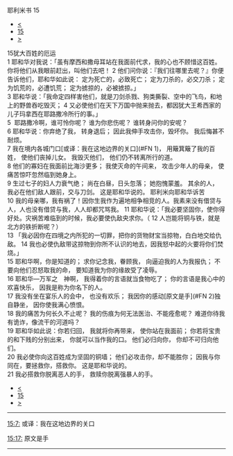 ﻿





 耶利米书 15




* [<](bible/JER14.md)
* [15](bible/JER.md)
* [>](bible/JER16.md)



 
15犹大百姓的厄运  
1 耶和华对我说：「虽有摩西和撒母耳站在我面前代求，我的心也不顾惜这百姓。你将他们从我眼前赶出，叫他们去吧！ 
2 他们问你说：『我们往哪里去呢？』你便告诉他们，耶和华如此说： 定为死亡的，必致死亡； 定为刀杀的，必交刀杀； 定为饥荒的，必遭饥荒； 定为掳掠的，必被掳掠。」  
3 耶和华说：「我命定四样害他们，就是刀剑杀戮、狗类撕裂、空中的飞鸟，和地上的野兽吞吃毁灭； 
4 又必使他们在天下万国中抛来抛去，都因犹大王希西家的儿子玛拿西在耶路撒冷所行的事。」  
5  耶路撒冷啊，谁可怜你呢？ 谁为你悲伤呢？ 谁转身问你的安呢？  
6 耶和华说：你弃绝了我， 转身退后； 因此我伸手攻击你，毁坏你。 我后悔甚不耐烦。  
7 我在境内各城门口[或译：我在这地边界的关口](#FN
1)， 用簸箕簸了我的百姓， 使他们丧掉儿女。 我毁灭他们， 他们仍不转离所行的道。  
8 他们的寡妇在我面前比海沙更多； 我使灭命的午间来， 攻击少年人的母亲， 使痛苦惊吓忽然临到她身上。  
9 生过七子的妇人力衰气绝； 尚在白昼，日头忽落； 她抱愧蒙羞。 其余的人， 我必在他们敌人跟前，交与刀剑。 这是耶和华说的。 耶利米向耶和华诉苦  
10 我的母亲哪，我有祸了！因你生我作为遍地相争相竞的人。我素来没有借贷与人，人也没有借贷与我，人人却都咒骂我。 
11 耶和华说：「我必要坚固你，使你得好处。灾祸苦难临到的时候，我必要使仇敌央求你。（ 
12 人岂能将铜与铁，就是北方的铁折断呢？）  
13 「我必因你在四境之内所犯的一切罪，把你的货物财宝当掠物，白白地交给仇敌。 
14 我也必使仇敌带这掠物到你所不认识的地去，因我怒中起的火要将你们焚烧。」  
15 耶和华啊，你是知道的； 求你记念我，眷顾我， 向逼迫我的人为我报仇； 不要向他们忍怒取我的命， 要知道我为你的缘故受了凌辱。  
16 耶和华—万军之　神啊， 我得着你的言语就当食物吃了； 你的言语是我心中的欢喜快乐， 因我是称为你名下的人。  
17 我没有坐在宴乐人的会中， 也没有欢乐； 我因你的感动[原文是手](#FN
2)独自静坐， 因你使我满心愤恨。  
18 我的痛苦为何长久不止呢？ 我的伤痕为何无法医治、不能痊愈呢？ 难道你待我有诡诈，像流干的河道吗？     
19 耶和华如此说：你若归回， 我就将你再带来， 使你站在我面前； 你若将宝贵的和下贱的分别出来， 你就可以当作我的口。 他们必归向你， 你却不可归向他们。  
20 我必使你向这百姓成为坚固的铜墙； 他们必攻击你，却不能胜你； 因我与你同在，要拯救你，搭救你。 这是耶和华说的。  
21 我必搭救你脱离恶人的手， 救赎你脱离强暴人的手。 
* [<](bible/JER14.md)
* [15](bible/JER.md)
* [>](bible/JER16.md)





---


[15:7:](#V7)
或译：我在这地边界的关口


[15:17:](#V17)
原文是手




---









